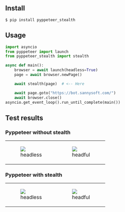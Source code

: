 
## Install

```
$ pip install pyppeteer_stealth
```

## Usage

```python
import asyncio
from pyppeteer import launch
from pyppeteer_stealth import stealth

async def main():
    browser = await launch(headless=True)
    page = await browser.newPage()

    await stealth(page)  # <-- Here

    await page.goto("https://bot.sannysoft.com/")
    await browser.close()
asyncio.get_event_loop().run_until_complete(main())
```

## Test results

### Pyppeteer without stealth

<table class="image">
<tr>
  <td><figure class="image"><a href="headless_without_stealth.png"><img src="headless_without_stealth.png"></a><figcaption>headless</figcaption></figure></td>
  <td><figure class="image"><a href="headful_without_stealth.png"><img src="headful_without_stealth.png"></a><figcaption>headful</figcaption></figure></td>
</tr>
</table>

### Pyppeteer with stealth

<table class="image">
<tr>
  <td><figure class="image"><a href="headless_with_stealth.png"><img src="headless_with_stealth.png"></a><figcaption>headless</figcaption></figure></td>
  <td><figure class="image"><a href="headful_with_stealth.png"><img src="headful_with_stealth.png"></a><figcaption>headful</figcaption></figure></td>
</tr>
</table>
